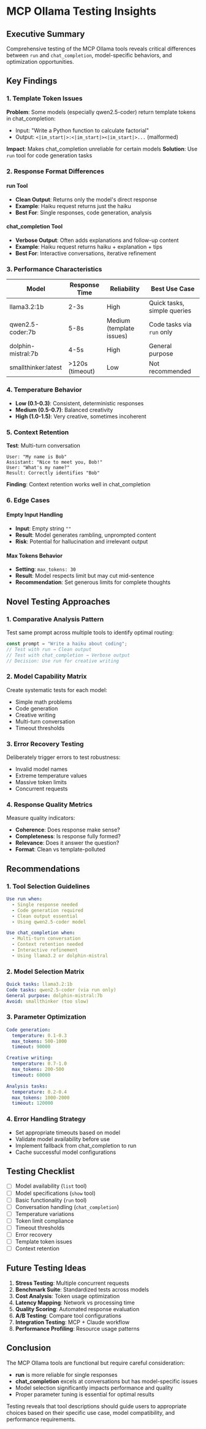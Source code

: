 # MCP Ollama Testing Insights

## Executive Summary
Comprehensive testing of the MCP Ollama tools reveals critical differences between `run` and `chat_completion`, model-specific behaviors, and optimization opportunities.

## Key Findings

### 1. Template Token Issues
**Problem**: Some models (especially qwen2.5-coder) return template tokens in chat_completion:
- Input: "Write a Python function to calculate factorial"
- Output: `<|im_start|>:<|im_start|><|im_start|>...` (malformed)

**Impact**: Makes chat_completion unreliable for certain models
**Solution**: Use `run` tool for code generation tasks

### 2. Response Format Differences

#### run Tool
- **Clean Output**: Returns only the model's direct response
- **Example**: Haiku request returns just the haiku
- **Best For**: Single responses, code generation, analysis

#### chat_completion Tool
- **Verbose Output**: Often adds explanations and follow-up content
- **Example**: Haiku request returns haiku + explanation + tips
- **Best For**: Interactive conversations, iterative refinement

### 3. Performance Characteristics

| Model | Response Time | Reliability | Best Use Case |
|-------|--------------|-------------|---------------|
| llama3.2:1b | 2-3s | High | Quick tasks, simple queries |
| qwen2.5-coder:7b | 5-8s | Medium (template issues) | Code tasks via `run` only |
| dolphin-mistral:7b | 4-5s | High | General purpose |
| smallthinker:latest | >120s (timeout) | Low | Not recommended |

### 4. Temperature Behavior
- **Low (0.1-0.3)**: Consistent, deterministic responses
- **Medium (0.5-0.7)**: Balanced creativity
- **High (1.0-1.5)**: Very creative, sometimes incoherent

### 5. Context Retention
**Test**: Multi-turn conversation
```
User: "My name is Bob"
Assistant: "Nice to meet you, Bob!"
User: "What's my name?"
Result: Correctly identifies "Bob"
```
**Finding**: Context retention works well in chat_completion

### 6. Edge Cases

#### Empty Input Handling
- **Input**: Empty string `""`
- **Result**: Model generates rambling, unprompted content
- **Risk**: Potential for hallucination and irrelevant output

#### Max Tokens Behavior
- **Setting**: `max_tokens: 30`
- **Result**: Model respects limit but may cut mid-sentence
- **Recommendation**: Set generous limits for complete thoughts

## Novel Testing Approaches

### 1. Comparative Analysis Pattern
Test same prompt across multiple tools to identify optimal routing:
```javascript
const prompt = "Write a haiku about coding";
// Test with run → Clean output
// Test with chat_completion → Verbose output
// Decision: Use run for creative writing
```

### 2. Model Capability Matrix
Create systematic tests for each model:
- Simple math problems
- Code generation
- Creative writing
- Multi-turn conversation
- Timeout thresholds

### 3. Error Recovery Testing
Deliberately trigger errors to test robustness:
- Invalid model names
- Extreme temperature values
- Massive token limits
- Concurrent requests

### 4. Response Quality Metrics
Measure quality indicators:
- **Coherence**: Does response make sense?
- **Completeness**: Is response fully formed?
- **Relevance**: Does it answer the question?
- **Format**: Clean vs template-polluted

## Recommendations

### 1. Tool Selection Guidelines
```yaml
Use run when:
  - Single response needed
  - Code generation required
  - Clean output essential
  - Using qwen2.5-coder model

Use chat_completion when:
  - Multi-turn conversation
  - Context retention needed
  - Interactive refinement
  - Using llama3.2 or dolphin-mistral
```

### 2. Model Selection Matrix
```yaml
Quick tasks: llama3.2:1b
Code tasks: qwen2.5-coder (via run only)
General purpose: dolphin-mistral:7b
Avoid: smallthinker (too slow)
```

### 3. Parameter Optimization
```yaml
Code generation:
  temperature: 0.1-0.3
  max_tokens: 500-1000
  timeout: 90000

Creative writing:
  temperature: 0.7-1.0
  max_tokens: 200-500
  timeout: 60000

Analysis tasks:
  temperature: 0.2-0.4
  max_tokens: 1000-2000
  timeout: 120000
```

### 4. Error Handling Strategy
- Set appropriate timeouts based on model
- Validate model availability before use
- Implement fallback from chat_completion to run
- Cache successful model configurations

## Testing Checklist

- [ ] Model availability (`list` tool)
- [ ] Model specifications (`show` tool)
- [ ] Basic functionality (`run` tool)
- [ ] Conversation handling (`chat_completion`)
- [ ] Temperature variations
- [ ] Token limit compliance
- [ ] Timeout thresholds
- [ ] Error recovery
- [ ] Template token issues
- [ ] Context retention

## Future Testing Ideas

1. **Stress Testing**: Multiple concurrent requests
2. **Benchmark Suite**: Standardized tests across models
3. **Cost Analysis**: Token usage optimization
4. **Latency Mapping**: Network vs processing time
5. **Quality Scoring**: Automated response evaluation
6. **A/B Testing**: Compare tool configurations
7. **Integration Testing**: MCP + Claude workflow
8. **Performance Profiling**: Resource usage patterns

## Conclusion

The MCP Ollama tools are functional but require careful consideration:
- **run** is more reliable for single responses
- **chat_completion** excels at conversations but has model-specific issues
- Model selection significantly impacts performance and quality
- Proper parameter tuning is essential for optimal results

Testing reveals that tool descriptions should guide users to appropriate choices based on their specific use case, model compatibility, and performance requirements.